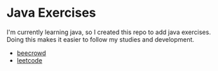 # Java Exercises

I'm currently learning java, so I created this repo to add java exercises.
Doing this makes it easier to follow my studies and development.

- [beecrowd](https://www.beecrowd.com.br/judge/en/login)
- [leetcode](https://leetcode.com/)
  

